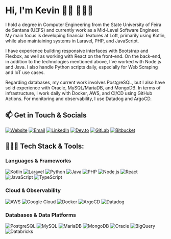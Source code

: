 # Hi, I'm Kevin 👋🏾 👨🏾‍💻

I hold a degree in Computer Engineering from the State University of Feira de Santana (UEFS) and currently work as a Mid-Level Software Engineer. My main focus is developing financial features at Loft, primarily using Kotlin, while also maintaining systems in Laravel, PHP, and JavaScript.

I have experience building responsive interfaces with Bootstrap and Flexbox, as well as working with React on the front-end. On the back-end, in addition to the technologies mentioned above, I've worked with Node.js and Java. I also handle Python scripts daily, especially for Web Scraping and IoT use cases.

Regarding databases, my current work involves PostgreSQL, but I also have solid experience with Oracle, MySQL/MariaDB, and MongoDB. In terms of infrastructure, I work daily with Docker, AWS, and CI/CD using GitHub Actions. For monitoring and observability, I use Datadog and ArgoCD.
<br>
## 📫 Get in Touch & Socials

<div align="left"> 
	<a href="https://kevincerqueira.github.io/" target="_blank"><img alt="Website" src="https://img.shields.io/badge/Portfolio-%23000000.svg?style=for-the-badge&logo=vercel&logoColor=white"></a> 
	<a href="mailto:kevincerqueira.dev@gmail.com" target="_blank"><img alt="Email" src="https://img.shields.io/badge/Gmail-D14836?style=for-the-badge&logo=gmail&logoColor=white"></a> 
	<a href="https://www.linkedin.com/in/KevinCerqueira" target="_blank"><img alt="LinkedIn" src="https://img.shields.io/badge/LinkedIn-0077B5?style=for-the-badge&logo=linkedin&logoColor=white"></a> 	<a href="https://dev.to/kevincerqueira" target="_blank"><img alt="Dev.to" src="https://img.shields.io/badge/DEV.TO-0A0A0A?style=for-the-badge&logo=dev.to&logoColor=white"></a> 
	<a href="https://gitlab.com/KevinCerqueira" target="_blank"><img alt="GitLab" src="https://img.shields.io/badge/GitLab-330F63?style=for-the-badge&logo=gitlab&logoColor=FC6D26"></a> 
	<a href="https://bitbucket.org/kevincerqueira/" target="_blank"><img alt="Bitbucket" src="https://img.shields.io/badge/Bitbucket-0052CC?style=for-the-badge&logo=bitbucket&logoColor=white"></a> </div>

## 👨🏾‍💻 Tech Stack & Tools:

### Languages & Frameworks
<div> 
	<img alt="Kotlin" src="https://img.shields.io/badge/Kotlin-7F52FF?style=for-the-badge&logo=kotlin&logoColor=white"> 
	<img alt="Laravel" src="https://img.shields.io/badge/Laravel-FF2D20?style=for-the-badge&logo=laravel&logoColor=white"> 
	<img alt="Python" src="https://img.shields.io/badge/Python-3776AB?style=for-the-badge&logo=python&logoColor=white"> 
	<img alt="Java" src="https://img.shields.io/badge/Java-007396?style=for-the-badge&logo=coffeescript&logoColor=white"> 
	<img alt="PHP" src="https://img.shields.io/badge/PHP-777BB4?style=for-the-badge&logo=php&logoColor=white">
	<img alt="Node.js" src="https://img.shields.io/badge/Node.js-339933?style=for-the-badge&logo=nodedotjs&logoColor=white"> 
	<img alt="React" src="https://img.shields.io/badge/React-61DAFB?style=for-the-badge&logo=react&logoColor=20232A"> 
	<img alt="JavaScript" src="https://img.shields.io/badge/JavaScript-F7DF1E?style=for-the-badge&logo=javascript&logoColor=black"> 
	<img alt="TypeScript" src="https://img.shields.io/badge/TypeScript-3178C6?style=for-the-badge&logo=typescript&logoColor=white"> 
</div>

### Cloud & Observability
<div> 
	<img alt="AWS" src="https://img.shields.io/badge/AWS-232F3E?style=for-the-badge&logo=amazonwebservices&logoColor=white"> 
	<img alt="Google Cloud" src="https://img.shields.io/badge/GCP-4285F4?style=for-the-badge&logo=googlecloud&logoColor=white"> 
	<img alt="Docker" src="https://img.shields.io/badge/Docker-2496ED?style=for-the-badge&logo=docker&logoColor=white"> 
<!-- 	<img alt="GitHub Actions" src="https://img.shields.io/badge/GitHub_Actions-2088FF?style=for-the-badge&logo=github-actions&logoColor=white"> -->
	<img alt="ArgoCD" src="https://img.shields.io/badge/ArgoCD-EF7B4D?style=for-the-badge&logo=argo&logoColor=white">
	<img alt="Datadog" src="https://img.shields.io/badge/Datadog-632CA6?style=for-the-badge&logo=datadog&logoColor=white">

</div>

### Databases & Data Platforms
<div> 
	<img alt="PostgreSQL" src="https://img.shields.io/badge/PostgreSQL-4169E1?style=for-the-badge&logo=postgresql&logoColor=white"> 
	<img alt="MySQL" src="https://img.shields.io/badge/MySQL-4479A1?style=for-the-badge&logo=mysql&logoColor=white"> 
	<img alt="MariaDB" src="https://img.shields.io/badge/MariaDB-003545?style=for-the-badge&logo=mariadb&logoColor=white">
	<img alt="MongoDB" src="https://img.shields.io/badge/MongoDB-47A248?style=for-the-badge&logo=mongodb&logoColor=white"> 
	<img alt="Oracle" src="https://img.shields.io/badge/Oracle-F80000?style=for-the-badge&logo=oracle&logoColor=white">
	<img alt="BigQuery" src="https://img.shields.io/badge/BigQuery-4285F4?style=for-the-badge&logo=googlebigquery&logoColor=white"> 
	<img alt="Databricks" src="https://img.shields.io/badge/Databricks-FF3621?style=for-the-badge&logo=databricks&logoColor=white">
</div>

